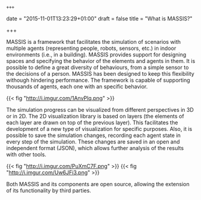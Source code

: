  	+++
date = "2015-11-01T13:23:29+01:00"
draft = false
title = "What is MASSIS?"

+++

MASSIS is a  framework that facilitates the simulation of scenarios with multiple agents (representing people, robots, sensors, etc.) in indoor environments (i.e., in a building). MASSIS provides support for designing spaces and specifying the behavior of the elements and agents in them. It is possible to define a great diversity of behaviours, from a simple sensor to the decisions of a person. MASSIS has been designed to keep this flexibility withough hindering performance. The framework is capable of supporting thousands of agents, each one with an specific behavior. 

{{< fig "http://i.imgur.com/1AnvPlq.png" >}}

The simulation progress can be visualized from different perspectives in 3D or in 2D. The 2D visualization library is based on layers (the elements of each layer are drawn on top of the previous layer). This facilitates the development of a new type of visualization for specific purposes. Also, it is possible to save the simulation changes, recording each agent state in every step of the simulation. These changes are saved in an open and independent format (JSON), which allows further analysis of the results with other tools.

{{< fig "http://i.imgur.com/PuXmC7F.png" >}}
{{< fig "http://i.imgur.com/Uw6JFi3.png" >}}

Both MASSIS and its components are open source, allowing the extension of its functionality by third parties.
